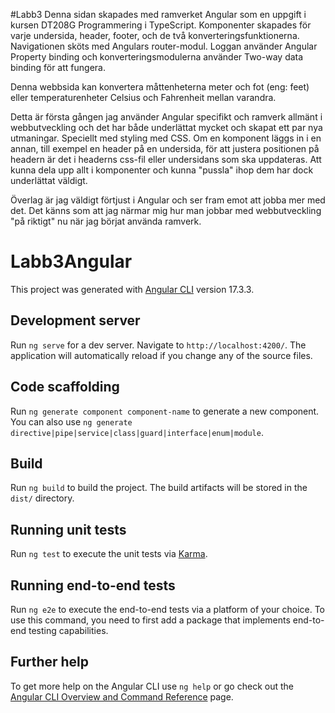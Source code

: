 
#Labb3 
Denna sidan skapades med ramverket Angular som en uppgift i kursen DT208G Programmering i TypeScript. Komponenter skapades för varje undersida, header, footer, och de två konverteringsfunktionerna. 
Navigationen sköts med Angulars router-modul. 
Loggan använder Angular Property binding och konverteringsmodulerna använder Two-way data binding för att fungera. 

Denna webbsida kan konvertera måttenheterna meter och fot (eng: feet) eller temperaturenheter Celsius och Fahrenheit mellan varandra.

Detta är första gången jag använder Angular specifikt och ramverk allmänt i webbutveckling och det har både underlättat mycket och skapat ett par nya utmaningar. Speciellt med styling med CSS. Om en komponent läggs in i en annan, till exempel en header på en undersida, för att justera positionen på headern är det i headerns css-fil eller undersidans som ska uppdateras.
Att kunna dela upp allt i komponenter och kunna "pussla" ihop dem har dock underlättat väldigt.

Överlag är jag väldigt förtjust i Angular och ser fram emot att jobba mer med det. Det känns som att jag närmar mig hur man jobbar med webbutveckling "på riktigt" nu när jag börjat använda ramverk.

# Labb3Angular

This project was generated with [Angular CLI](https://github.com/angular/angular-cli) version 17.3.3.

## Development server

Run `ng serve` for a dev server. Navigate to `http://localhost:4200/`. The application will automatically reload if you change any of the source files.

## Code scaffolding

Run `ng generate component component-name` to generate a new component. You can also use `ng generate directive|pipe|service|class|guard|interface|enum|module`.

## Build

Run `ng build` to build the project. The build artifacts will be stored in the `dist/` directory.

## Running unit tests

Run `ng test` to execute the unit tests via [Karma](https://karma-runner.github.io).

## Running end-to-end tests

Run `ng e2e` to execute the end-to-end tests via a platform of your choice. To use this command, you need to first add a package that implements end-to-end testing capabilities.

## Further help

To get more help on the Angular CLI use `ng help` or go check out the [Angular CLI Overview and Command Reference](https://angular.io/cli) page.
